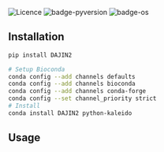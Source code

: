![Licence](https://img.shields.io/badge/License-MIT-9cf.svg?style=flat-square)
![badge-pyversion](https://img.shields.io/badge/Python-3.7--3.11-blue?style=flat-square)
![badge-os](https://img.shields.io/badge/OS-%F0%9F%AA%9F%F0%9F%90%A7%20|%20%F0%9F%8D%8E%20|%20%F0%9F%90%A7-dddddd?style=flat-square)

## Installation

```bash
pip install DAJIN2
```

```bash
# Setup Bioconda
conda config --add channels defaults
conda config --add channels bioconda
conda config --add channels conda-forge
conda config --set channel_priority strict
# Install
conda install DAJIN2 python-kaleido
```

## Usage

